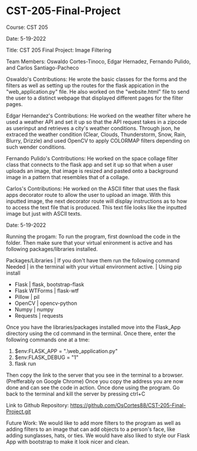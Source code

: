 # CST-205-Final-Project
Course: CST 205

Date: 5-19-2022

Title: CST 205 Final Project: Image Filtering

Team Members: Oswaldo Cortes-Tinoco, Edgar Hernadez, Fernando Pulido, and Carlos Santiago-Pacheco

Oswaldo's Contributions: He wrote the basic classes for the forms and the filters as well as setting up the 
routes for the flask appication in the "web_application.py" file. He also worked on the "website.html" file
to send the user to a distinct webpage that displayed different pages for the filter pages. 

Edgar Hernandez's Contributions: He worked on the weather filter where he used a weather API and set it up so that the API request takes in a zipcode as userinput and retrieves a city's weather conditions. Through json, he extraced the weather condition (Clear, Clouds, Thunderstorm, Snow, Rain, Blurry, Drizzle) and used OpenCV to apply COLORMAP filters depending on such wender conditions.

Fernando Pulido's Contributions: He worked on the space collage filter class that connects to the flask app and set it up so that when a user uploads an image, that image is resized and pasted onto a background image in a pattern that resembles that of a collage.

Carlos's Contributions: He worked on the ASCII filter that uses the flask apps decorator route to allow the user
to upload an image. With this inputted image, the next decorator route will display instructions as to how to
access the text file that is produced. This text file looks like the inputted image but just with ASCII texts.


Date: 5-19-2022

Running the progam:
To run the program, first download the code in the folder.
Then make sure that your virtual enironment is active and has following packages/libraries installed.
 
Packages/Libraries    |     If you don't have them run the following command
Needed                |     in the terminal with your virtual environment active.
                      |     Using pip install      
- Flask               |     flask, bootstrap-flask
- Flask WTForms       |     flask-wtf
- Pillow              |     pil
- OpenCV              |     opencv-python
- Numpy               |     numpy
- Requests            |     requests

Once you have the libraries/packages installed move into the Flask_App directory using the cd command in the terminal.
Once there, enter the following commands one at a tme:
1. $env:FLASK_APP = ".\web_application.py"
2. $env:FLASK_DEBUG = "1"
3. flask run

Then copy the link to the server that you see in the terminal to a browser. (Prefferably on Google Chrome) Once you copy the address
you are now done and can see the code in action. Once done using the program. Go back to the terminal and kill the server by pressing ctrl+C

Link to Github Repository: https://github.com/OsCortes88/CST-205-Final-Project.git

Future Work: We would like to add more filters to the program as well as adding filters to an image that can
add objects to a person's face, like adding sunglasses, hats, or ties. We would have also liked to style our Flask App with bootstrap to make it look nicer and clean.
